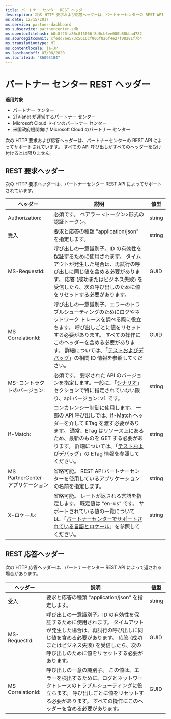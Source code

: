 ```yaml
---
title: パートナー センター REST ヘッダー
description: 次の HTTP 要求および応答ヘッダーは、パートナーセンターの REST API によってサポートされています。
ms.date: 12/15/2017
ms.service: partner-dashboard
ms.subservice: partnercenter-sdk
ms.openlocfilehash: b0c8f25fa86c015066f8d0cb6ee080b88bbad782
ms.sourcegitcommit: cfedd76e573c5616cf006f826f4e27f08281f7b4
ms.translationtype: MT
ms.contentlocale: ja-JP
ms.lasthandoff: 07/08/2020
ms.locfileid: "86095184"
---
```

# <a name="partner-center-rest-headers"></a>パートナー センター REST ヘッダー

**適用対象**

- パートナー センター
- 21Vianet が運営するパートナー センター
- Microsoft Cloud ドイツのパートナー センター
- 米国政府機関向け Microsoft Cloud のパートナー センター

次の HTTP 要求および応答ヘッダーは、パートナーセンターの REST API によってサポートされています。 すべての API 呼び出しがすべてのヘッダーを受け付けるとは限りません。

## <a name="rest-request-headers"></a>REST 要求ヘッダー

次の HTTP 要求ヘッダーは、パートナーセンター REST API によってサポートされています。

| ヘッダー                       | 説明                                                                                                                                                                                                                                                                            | 値型 |
|------------------------------|----------------------------------------------------------------------------------------------------------------------------------------------------------------------------------------------------------------------------------------------------------------------------------------|------------|
| Authorization:               | 必須です。 ベアラー &lt;トークン&gt;形式の認証トークン。                                                                                                                                                                                                                    | string     |
| 受入                      | 要求と応答の種類 "application/json" を指定します。                                                                                                                                                                                                                           | string     |
| MS-RequestId:                | 呼び出しの一意識別子。ID の有効性を保証するために使用されます。 タイムアウトが発生した場合は、再試行の呼び出しに同じ値を含める必要があります。 応答 (成功またはビジネス失敗) を受信したら、次の呼び出しのために値をリセットする必要があります。                                            | GUID       |
| MS CorrelationId:            | 呼び出しの一意識別子。エラーのトラブルシューティングのためにログやネットワーク トレースを調べる際に役立ちます。 呼び出しごとに値をリセットする必要があります。 すべての操作にこのヘッダーを含める必要があります。 詳細については、「[テストおよびデバッグ](test-and-debug.md)」の相関 ID 情報を参照してください。 | GUID       |
| MS-コントラクトのバージョン:         | 必須です。 要求された API のバージョンを指定します。一般に、「[シナリオ](scenarios.md)」セクションで特に指定されていない限り、api バージョン: v1 です。                                                                                                                                  | string     |
| If-Match:                    | コンカレンシー制御に使用します。 一部の API 呼び出しでは、If-Match ヘッダーを介して ETag を渡す必要があります。 通常、ETag はリソース上にあるため、最新のものを GET する必要があります。 詳細については、「[テストおよびデバッグ](test-and-debug.md)」の ETag 情報を参照してください。                | string     |
| MS PartnerCenter-アプリケーション | 省略可能。 REST API パートナーセンターを使用しているアプリケーションの名前を指定します。                                                                                                                                                                                             | string     |
| X-ロケール:                    | 省略可能。 レートが返される言語を指定します。 既定値は "en-us" です。 サポートされている値の一覧については、「[パートナーセンターでサポートされている言語とロケール](partner-center-supported-languages-and-locales.md)」を参照してください。                                                                                                                                                                                                  | string     |

## <a name="rest-response-headers"></a>REST 応答ヘッダー

次の HTTP 応答ヘッダーは、パートナーセンター REST API によって返される場合があります。

| ヘッダー            | 説明                                                                                                                                                                                                                                 | 値型 |
|-------------------|---------------------------------------------------------------------------------------------------------------------------------------------------------------------------------------------------------------------------------------------|------------|
| 受入           | 要求と応答の種類 "application/json" を指定します。                                                                                                                                                                                | string     |
| MS-RequestId:     | 呼び出しの一意識別子。ID の有効性を保証するために使用されます。 タイムアウトが発生した場合は、再試行の呼び出しに同じ値を含める必要があります。 応答 (成功またはビジネス失敗) を受信したら、次の呼び出しのために値をリセットする必要があります。 | GUID       |
| MS CorrelationId: | 呼び出しの一意の識別子。 この値は、エラーを検出するために、ログとネットワークトレースのトラブルシューティングに役立ちます。 呼び出しごとに値をリセットする必要があります。 すべての操作にこのヘッダーを含める必要があります。                                                       | GUID       |

